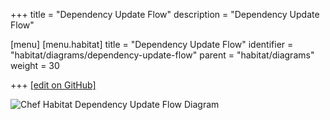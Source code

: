 +++
title = "Dependency Update Flow"
description = "Dependency Update Flow"

[menu]
  [menu.habitat]
    title = "Dependency Update Flow"
    identifier = "habitat/diagrams/dependency-update-flow"
    parent = "habitat/diagrams"
    weight = 30

+++
[\[edit on GitHub\]](https://github.com/habitat-sh/habitat/blob/main/components/docs-chef-io/content/habitat/dependency_update_flow.md)

![Chef Habitat Dependency Update Flow Diagram](/images/habitat/habitat-dependency-update-flow.png)

